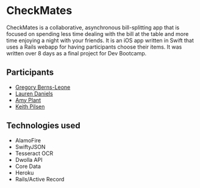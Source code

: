 # CheckMates
CheckMates is a collaborative, asynchronous bill-splitting app that is focused on spending less time dealing with the bill at the table and more time enjoying a night with your friends. It is an iOS app written in Swift that uses a Rails webapp for having participants choose their items. It was written over 8 days as a final project for Dev Bootcamp.

## Participants
* [Gregory Berns-Leone](https://github.com/GregoryBL)
* [Lauren Daniels](https://github.com/ladaniels)
* [Amy Plant](https://github.com/plantoteachme)
* [Keith Pilsen](https://github.com/keithpilz)

## Technologies used
* AlamoFire
* SwiftyJSON
* Tesseract OCR
* Dwolla API
* Core Data
* Heroku
* Rails/Active Record

